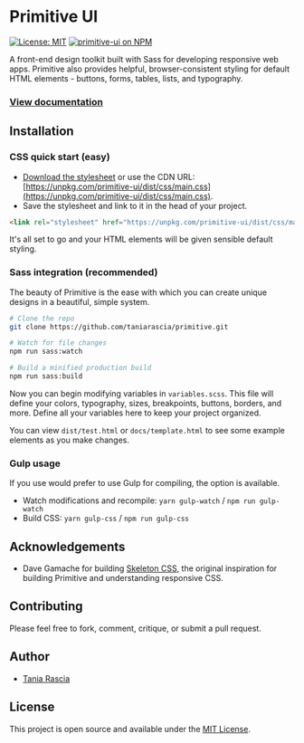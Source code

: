 # Primitive UI

[![License: MIT](https://img.shields.io/badge/License-MIT-blue.svg)](https://opensource.org/licenses/MIT) [![primitive-ui on NPM](https://img.shields.io/npm/v/primitive-ui.svg?color=green&label=primitive-ui)](https://www.npmjs.com/package/primitive-ui)

A front-end design toolkit built with Sass for developing responsive web apps. Primitive also provides helpful, browser-consistent styling for default HTML elements - buttons, forms, tables, lists, and typography.

### [View documentation](https://taniarascia.github.io/primitive)

## Installation

### CSS quick start (easy)

- [Download the stylesheet](https://taniarascia.github.io/primitive/css/main.css) or use the CDN URL: [https://unpkg.com/primitive-ui/dist/css/main.css](https://unpkg.com/primitive-ui/dist/css/main.css).
- Save the stylesheet and link to it in the head of your project.

```html
<link rel="stylesheet" href="https://unpkg.com/primitive-ui/dist/css/main.css" />
```

It's all set to go and your HTML elements will be given sensible default styling.

### Sass integration (recommended)

The beauty of Primitive is the ease with which you can create unique designs in a beautiful, simple system.

```bash
# Clone the repo
git clone https://github.com/taniarascia/primitive.git

# Watch for file changes
npm run sass:watch

# Build a minified production build
npm run sass:build
```

Now you can begin modifying variables in `variables.scss`. This file will define your colors, typography, sizes, breakpoints, buttons, borders, and more. Define all your variables here to keep your project organized.

You can view `dist/test.html` or `docs/template.html` to see some example elements as you make changes.

### Gulp usage

If you use would prefer to use Gulp for compiling, the option is available.

- Watch modifications and recompile: `yarn gulp-watch` / `npm run gulp-watch`
- Build CSS: `yarn gulp-css` / `npm run gulp-css`

## Acknowledgements

- Dave Gamache for building [Skeleton CSS](http://getskeleton.com/), the original inspiration for building Primitive and understanding responsive CSS.

## Contributing

Please feel free to fork, comment, critique, or submit a pull request.

## Author

- [Tania Rascia](https://www.taniarascia.com)

## License

This project is open source and available under the [MIT License](LICENSE.md).
